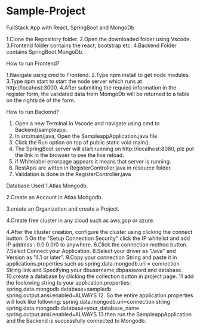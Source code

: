 # Sample-Project
FullStack App with React, SpringBoot and MongoDb

1.Clone the Repository folder.
2.Open the downloaded folder using Vscode.
3.Frontend folder contains the react, bootstrap etc. 
4.Backend Folder contains SpringBoot,MongoDb.

How to run Frontend?

1.Navigate using cmd to Frontend.
2.Type npm install to get node modules.
3.Type npm start to start the node server which runs at http://locahost:3000.
4.After submiting the requied information in the register form, the validated data from MomgoDb will be returned to a table on the rightside of the form. 

How to run Backend?

1. Open a new Terminal in Vscode and navigate using cmd to Backend/sampleapp.
2. In src/main/java, Open the SampleappApplication.java file
3. Click the Run option on top of public static void main().
4. The SpringBoot server will start running on http://localhost:8080, plz put the link in the browser to see the live reload.
5. if Whitelabel errorpage appears it means that server is running.
6. RestApis are witten in RegisterController.java in resource folder.
7. Validation is done in the RegisterController.java

Database Used
1.Atlas Mongodb.

2.Create an Account in Atlas Mongodb.

3.create an Organization and create a Project.

4.Create free cluster in any cloud such as aws,gcp or azure.

4.After the cluster creation, configure the cluster using clicking the connect button.
5.On the "Setup Connection Security" click the IP whitelist and add IP address : 0.0.0.0/0 to anywhere.
6.Click the connection method button.
7.Select Connect your Application.
8.Select your driver as "Java" and Version as "4.1 or later".
9.Copy your connection String and paste it in applications.properties such as 
    spring.data.mongodb.uri = connection String link
  and Specifying your dbusername,dbpassword and database.
10.create a database by clicking the collection button in project page.
11 add the foolowing string to your application.properties:
     spring.data.mongodb.database=sampledb
     spring.output.ansi.enabled=ALWAYS
12. So the entire application.properties will look like following:
    spring.data.mongodb.uri=connection string
    spring.data.mongodb.database=your_database_name
    spring.output.ansi.enabled=ALWAYS
13.then run the SampleappApplication and the Backend is successfully connected to Mongodb.
